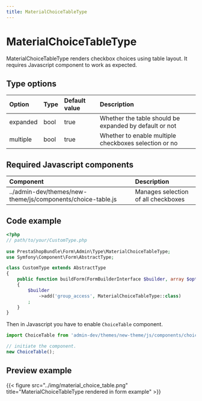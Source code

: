 ```yaml
---
title: MaterialChoiceTableType
---
```


# MaterialChoiceTableType

MaterialChoiceTableType renders checkbox choices using table layout. It requires Javascript component to work as expected.

## Type options

| Option   | Type | Default value | Description                                            |
|:---------|:-----|:--------------|:-------------------------------------------------------|
| expanded | bool | true          | Whether the table should be expanded by default or not |
| multiple | bool | true          | Whether to enable multiple checkboxes selection or no  |


## Required Javascript components
| Component                                                   | Description                         |
|:------------------------------------------------------------|:------------------------------------|
| ../admin-dev/themes/new-theme/js/components/choice-table.js | Manages selection of all checkboxes |

## Code example

```php
<?php
// path/to/your/CustomType.php
    
use PrestaShopBundle\Form\Admin\Type\MaterialChoiceTableType;
use Symfony\Component\Form\AbstractType;

class CustomType extends AbstractType
{
    public function buildForm(FormBuilderInterface $builder, array $options)
    {
        $builder
            ->add('group_access', MaterialChoiceTableType::class)
        ;
    }
}
```

Then in Javascript you have to enable `ChoiceTable` component.

```js
import ChoiceTable from 'admin-dev/themes/new-theme/js/components/choice-table';

// initiate the component.
new ChoiceTable();
```

## Preview example

{{< figure src="../img/material_choice_table.png" title="MaterialChoiceTableType rendered in form example" >}}
